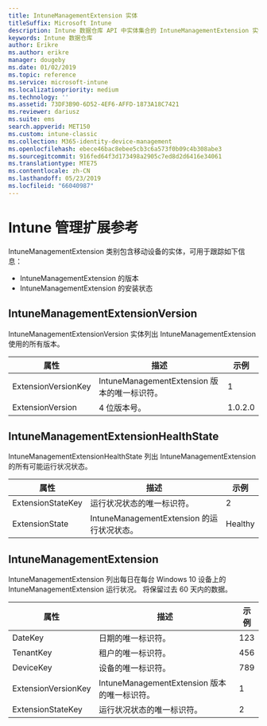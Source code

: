 ```yaml
---
title: IntuneManagementExtension 实体
titleSuffix: Microsoft Intune
description: Intune 数据仓库 API 中实体集合的 IntuneManagementExtension 实体类别的参考主题。
keywords: Intune 数据仓库
author: Erikre
ms.author: erikre
manager: dougeby
ms.date: 01/02/2019
ms.topic: reference
ms.service: microsoft-intune
ms.localizationpriority: medium
ms.technology: ''
ms.assetid: 73DF3B90-6D52-4EF6-AFFD-1873A18C7421
ms.reviewer: dariusz
ms.suite: ems
search.appverid: MET150
ms.custom: intune-classic
ms.collection: M365-identity-device-management
ms.openlocfilehash: ebece46bac8ebee5cb3c6a573f0b09c4b308abe3
ms.sourcegitcommit: 916fed64f3d173498a2905c7ed8d2d6416e34061
ms.translationtype: MTE75
ms.contentlocale: zh-CN
ms.lasthandoff: 05/23/2019
ms.locfileid: "66040987"
---
```

# <a name="reference-for-intune-management-extension"></a>Intune 管理扩展参考

IntuneManagementExtension 类别包含移动设备的实体，可用于跟踪如下信息：

  -  IntuneManagementExtension 的版本
  -  IntuneManagementExtension 的安装状态

## <a name="intunemanagementextensionversion"></a>IntuneManagementExtensionVersion

IntuneManagementExtensionVersion 实体列出 IntuneManagementExtension 使用的所有版本。

| 属性  | 描述 | 示例 |
|---------|------------|--------|
| ExtensionVersionKey |IntuneManagementExtension 版本的唯一标识符。 | 1 |
| ExtensionVersion |4 位版本号。 |1.0.2.0 |

## <a name="intunemanagementextensionhealthstate"></a>IntuneManagementExtensionHealthState

IntuneManagementExtensionHealthState 列出 IntuneManagementExtension 的所有可能运行状况状态。

| 属性  | 描述 | 示例 |
|---------|------------|--------|
| ExtensionStateKey |运行状况状态的唯一标识符。 | 2 |
| ExtensionState |IntuneManagementExtension 的运行状况状态。 | Healthy |

## <a name="intunemanagementextension"></a>IntuneManagementExtension

IntuneManagementExtension 列出每日在每台 Windows 10 设备上的 IntuneManagementExtension 运行状况。
将保留过去 60 天内的数据。 


|      属性       |                         描述                         | 示例 |
|---------------------|-------------------------------------------------------------|---------|
|       DateKey       |               日期的唯一标识符。                |   123   |
|      TenantKey      |              租户的唯一标识符。               |   456   |
|      DeviceKey      |              设备的唯一标识符。               |   789   |
| ExtensionVersionKey | IntuneManagementExtension 版本的唯一标识符。 |    1    |
|  ExtensionStateKey  |             运行状况状态的唯一标识符。              |    2    |

